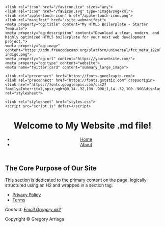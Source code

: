 <!DOCTYPE html>
<html lang="en">
<head>
    <meta charset="UTF-8">
    <meta name="viewport" content="width=device-width, initial-scale=1.0">
    <title>My HTML5 boilerplate</title>
    <meta name="description" content="Download a clean, modern, and highly optimized HTML5 boilerplate for your next web development project. Includes semantic tags and performance best practices.">
    
    <link rel="icon" href="/favicon.ico" sizes="any">
    <link rel="icon" href="/favicon.svg" type="image/svg+xml">
    <link rel="apple-touch-icon" href="/apple-touch-icon.png"> 
    <link rel="manifest" href="/site.webmanifest">
    <meta property="og:title" content="My HTML5 Boilerplate - Starter Template">
    <meta property="og:description" content="Download a clean, modern, and highly optimized HTML5 boilerplate for your next web development project.">
    <meta property="og:image" content="https://cdn.freecodecamp.org/platform/universal/fcc_meta_1920X1080-indigo.png">
    <meta property="og:url" content="https://yourwebsite.com/">
    <meta property="og:type" content="website">
    <meta name="twitter:card" content="summary_large_image">

    <link rel="preconnect" href="https://fonts.googleapis.com">
    <link rel="preconnect" href="https://fonts.gstatic.com" crossorigin>
    <link href="https://fonts.googleapis.com/css2?family=Inter:ital,opsz,wght@0,14..32,100..900;1,14..32,100..900&display=swap" rel="stylesheet">

    <link rel="stylesheet" href="styles.css">
    <script src="script.js" defer></script> 
</head>
<body>
  <header>
    <h1>Welcome to My Website .md file!</h1>
    <nav aria-label="Main Navigation">
      <ul>
        <li><a href="/">Home</a></li>
        <li><a href="/about.html">About</a></li>
      </ul>
    </nav>
  </header>

  <main>
    <section>
        <h2>The Core Purpose of Our Site</h2>
        <p>This section is dedicated to the primary content on the page, logically structured using an H2 and wrapped in a section tag.</p>
    </section>
  </main>

  <footer>
    <nav aria-label="Footer Utility Navigation">
        <ul>
            <li><a href="/privacy.html">Privacy Policy</a></li>
            <li><a href="/terms.html">Terms</a></li>
        </ul>
    </nav>
    <address>
        Contact: <a href="mailto:gregory.arriaga@example.com">Email Gregory ok?</a>
    </address>
    <p>Copyright &copy; <span id="currentYear"></span> Gregory Arriaga</p>
<!--Script below is to grab current year. Instant Javascript script for client side processing -->
        <script>
    // Get a reference to the span element
    const yearSpan = document.getElementById("currentYear");
    // Create a new Date object and get the full year
    const currentYear = new Date().getFullYear();
    // Set the text content of the span to the current year
    yearSpan.textContent = currentYear;
    </script>
  </footer>
</body>
</html>
